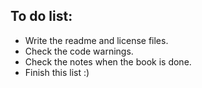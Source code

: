 ## To do list:
- Write the readme and license files.
- Check the code warnings.
- Check the notes when the book is done.
- Finish this list :)